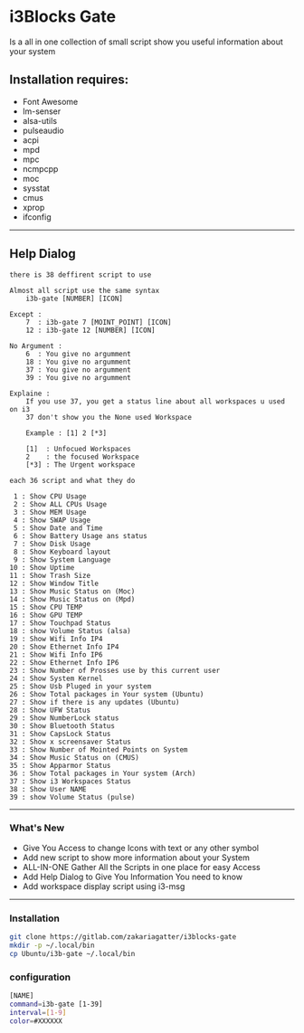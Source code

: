 # i3Blocks Gate

Is a all in one collection of small script show you useful information about your system

## Installation requires:
* Font Awesome
* lm-senser
* alsa-utils
* pulseaudio
* acpi
* mpd
* mpc
* ncmpcpp
* moc
* sysstat
* cmus
* xprop
* ifconfig

---
## Help Dialog
```
there is 38 deffirent script to use

Almost all script use the same syntax
    i3b-gate [NUMBER] [ICON]

Except :
    7  : i3b-gate 7 [MOINT_POINT] [ICON]
    12 : i3b-gate 12 [NUMBER] [ICON]

No Argument :
    6  : You give no argumment
    18 : You give no argumment
    37 : You give no argumment
    39 : You give no argumment

Explaine :
    If you use 37, you get a status line about all workspaces u used on i3
    37 don't show you the None used Workspace

    Example : [1] 2 [*3]

    [1]  : Unfocued Workspaces
    2    : the focused Workspace
    [*3] : The Urgent workspace

each 36 script and what they do

 1 : Show CPU Usage
 2 : Show ALL CPUs Usage
 3 : Show MEM Usage
 4 : Show SWAP Usage
 5 : Show Date and Time
 6 : Show Battery Usage ans status
 7 : Show Disk Usage
 8 : Show Keyboard layout
 9 : Show System Language
10 : Show Uptime
11 : Show Trash Size
12 : Show Window Title
13 : Show Music Status on (Moc)
14 : Show Music Status on (Mpd)
15 : Show CPU TEMP
16 : Show GPU TEMP
17 : Show Touchpad Status
18 : show Volume Status (alsa)
19 : Show Wifi Info IP4
20 : Show Ethernet Info IP4
21 : Show Wifi Info IP6
22 : Show Ethernet Info IP6
23 : Show Number of Prosses use by this current user
24 : Show System Kernel
25 : Show Usb Pluged in your system
26 : Show Total packages in Your system (Ubuntu)
27 : Show if there is any updates (Ubuntu)
28 : Show UFW Status
29 : Show NumberLock status
30 : Show Bluetooth Status
31 : Show CapsLock Status
32 : Show x screensaver Status
33 : Show Number of Mointed Points on System
34 : Show Music Status on (CMUS)
35 : Show Apparmor Status
36 : Show Total packages in Your system (Arch)
37 : Show i3 Workspaces Status
38 : Show User NAME
39 : show Volume Status (pulse)
```
---

### What's New

* Give You Access to change Icons with text or any other symbol
* Add new script to show more information about your System
* ALL-IN-ONE Gather All the Scripts in one place for easy Access
* Add Help Dialog to Give You Information You need to know
* Add workspace display script using i3-msg

---

### Installation

```bash
git clone https://gitlab.com/zakariagatter/i3blocks-gate
mkdir -p ~/.local/bin
cp Ubuntu/i3b-gate ~/.local/bin
```


### configuration
```sh
[NAME]
command=i3b-gate [1-39]
interval=[1-9]
color=#XXXXXX
```
